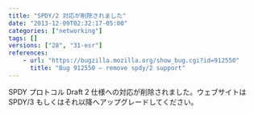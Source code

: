 ```yaml
---
title: "SPDY/2 対応が削除されました"
date: "2013-12-09T02:32:17-05:00"
categories: ["networking"]
tags: []
versions: ["28", "31-esr"]
references:
    - url: "https://bugzilla.mozilla.org/show_bug.cgi?id=912550"
      title: "Bug 912550 – remove spdy/2 support"
---
```

SPDY プロトコル Draft 2 仕様への対応が削除されました。ウェブサイトは SPDY/3 もしくはそれ以降へアップグレードしてください。
